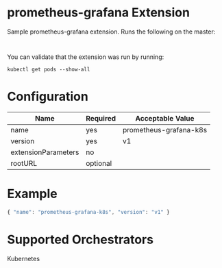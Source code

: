 # prometheus-grafana Extension


Sample prometheus-grafana extension.  Runs the following on the master:

```
 
```

You can validate that the extension was run by running:
```
kubectl get pods --show-all

```

# Configuration
|Name|Required|Acceptable Value|
|---|---|---|
|name|yes|prometheus-grafana-k8s|
|version|yes|v1|
|extensionParameters|no||
|rootURL|optional||

# Example
``` javascript
{ "name": "prometheus-grafana-k8s", "version": "v1" }
```

# Supported Orchestrators
Kubernetes